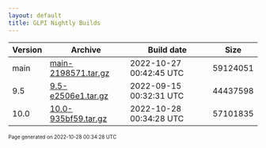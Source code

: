 ```yaml
---
layout: default
title: GLPI Nightly Builds
---
```


Version|Archive|Build date|Size
---|---|---|---
main|[main-2198571.tar.gz](main-2198571.tar.gz)|2022-10-27 00:42:45 UTC|59124051
9.5|[9.5-e2506e1.tar.gz](9.5-e2506e1.tar.gz)|2022-09-15 00:32:31 UTC|44437598
10.0|[10.0-935bf59.tar.gz](10.0-935bf59.tar.gz)|2022-10-28 00:34:28 UTC|57101835

<font size="1">Page generated on 2022-10-28 00:34:28 UTC</font>

